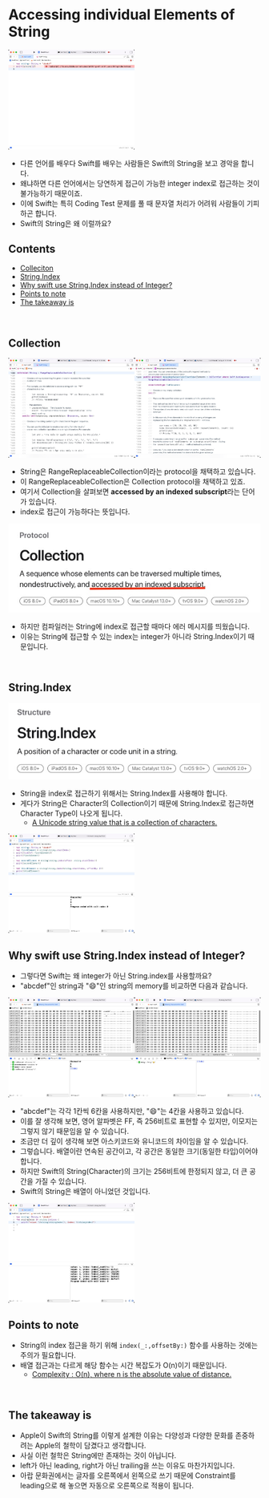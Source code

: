 # Accessing individual Elements of String

<img width=50% src="./imageFiles/1.jpg">

- 다른 언어를 배우다 Swift를 배우는 사람들은 Swift의 String을 보고 경악을 합니다.
- 왜냐하면 다른 언어에서는 당연하게 접근이 가능한 integer index로 접근하는 것이 불가능하기 때문이죠.
- 이에 Swift는 특히 Coding Test 문제를 풀 때 문자열 처리가 어려워 사람들이 기피하곤 합니다.
- Swift의 String은 왜 이럴까요?

## Contents

- [Colleciton](#Collection)
- [String.Index](#String.Index)
- [Why swift use String.Index instead of Integer?](#Why-swift-use-String.Index-instead-of-Integer?)
- [Points to note](#Points-to-note)
- [The takeaway is](#The-takeaway-is)

<br>

## Collection

<img width=50% src="./imageFiles/2.jpg"><img width=50% src="./imageFiles/3.jpg">


- String은 RangeReplaceableCollection이라는 protocol을 채택하고 있습니다.
- 이 RangeReplaceableCollection은 Collection protocol을 채택하고 있죠.
- 여기서 Collection을 살펴보면 **accessed by an indexed subscript**라는 단어가 있습니다.
- index로 접근이 가능하다는 뜻입니다.

<img src="./imageFiles/4.jpg">

- 하지만 컴파일러는 String에 index로 접근할 때마다 에러 메시지를 띄웠습니다.
- 이유는 String에 접근할 수 있는 index는 integer가 아니라 String.Index이기 때문입니다.

<br>

## String.Index

<img src="./imageFiles/5.jpg">

- String을 index로 접근하기 위해서는 String.Index를 사용해야 합니다.
- 게다가 String은 Character의 Collection이기 때문에 String.Index로 접근하면 Character Type이 나오게 됩니다.
    - [A Unicode string value that is a collection of characters.](https://developer.apple.com/documentation/swift/string/)

<img width=50% src="./imageFiles/6.jpg">

<br>

## Why swift use String.Index instead of Integer?

- 그렇다면 Swift는 왜 integer가 아닌 String.index를 사용할까요?
- "abcdef"인 string과 "😄"인 string의 memory를 비교하면 다음과 같습니다.

<img width=50% src="./imageFiles/7.jpg"><img width=50% src="./imageFiles/8.jpg">

- "abcdef"는 각각 1칸씩 6칸을 사용하지만, "😄"는 4칸을 사용하고 있습니다.
- 이를 잘 생각해 보면, 영어 알파벳은 FF, 즉 256비트로 표현할 수 있지만, 이모지는 그렇지 않기 때문임을 알 수 있습니다.
- 조금만 더 깊이 생각해 보면 아스키코드와 유니코드의 차이임을 알 수 있습니다.
- 그렇습니다. 배열이란 연속된 공간이고, 각 공간은 동일한 크기(동일한 타입)이어야 합니다.
- 하지만 Swift의 String(Character)의 크기는 256비트에 한정되지 않고, 더 큰 공간을 가질 수 있습니다.
- Swift의 String은 배열이 아니었던 것입니다.

<img width=50% src="./imageFiles/9.jpg">

<br>

## Points to note

- String의 index 접근을 하기 위해 `index(_:,offsetBy:)` 함수를 사용하는 것에는 주의가 필요합니다.
- 배열 접근과는 다르게 해당 함수는 시간 복잡도가 O(n)이기 때문입니다.
  - [Complexity : O(n), where n is the absolute value of distance.](https://developer.apple.com/documentation/swift/string/index(_:offsetby:))

<br>

## The takeaway is

- Apple이 Swift의 String를 이렇게 설계한 이유는 다양성과 다양한 문화를 존중하려는 Apple의 철학이 담겼다고 생각합니다.
- 사실 이런 철학은 String에만 존재하는 것이 아닙니다.
- left가 아닌 leading, right가 아닌 trailing을 쓰는 이유도 마찬가지입니다.
- 아랍 문화권에서는 글자를 오른쪽에서 왼쪽으로 쓰기 때문에 Constraint를 leading으로 해 놓으면 자동으로 오른쪽으로 적용이 됩니다.


